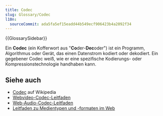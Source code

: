 ```yaml
---
title: Codec
slug: Glossary/Codec
l10n:
  sourceCommit: ada5fa5ef15eadd44b549ecf906423b4a2092f34
---
```


{{GlossarySidebar}}

Ein **Codec** (ein Kofferwort aus "**Co**der-**Dec**oder") ist ein Programm, Algorithmus oder Gerät, das einen Datenstrom kodiert oder dekodiert. Ein gegebener Codec weiß, wie er eine spezifische Kodierungs- oder Kompressionstechnologie handhaben kann.

## Siehe auch

- [Codec](https://en.wikipedia.org/wiki/Codec) auf Wikipedia
- [Webvideo-Codec-Leitfaden](/de/docs/Web/Media/Formats/Video_codecs)
- [Web-Audio-Codec-Leitfaden](/de/docs/Web/Media/Formats/Audio_codecs)
- [Leitfaden zu Medientypen und -formaten im Web](/de/docs/Web/Media/Formats)

